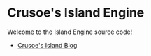 Crusoe's Island Engine
============

Welcome to the Island Engine source code!

* [Crusoe's Island Blog](http://island-engine.blogspot.com/)